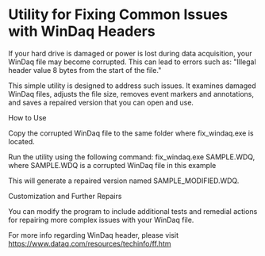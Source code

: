 # Utility for Fixing Common Issues with WinDaq Headers

If your hard drive is damaged or power is lost during data acquisition, your WinDaq file may become corrupted. This can lead to errors such as: "Illegal header value 8 bytes from the start of the file."

This simple utility is designed to address such issues. It examines damaged WinDaq files, adjusts the file size, removes event markers and annotations, and saves a repaired version that you can open and use.

How to Use

Copy the corrupted WinDaq file to the same folder where fix_windaq.exe is located.

Run the utility using the following command: fix_windaq.exe SAMPLE.WDQ, where SAMPLE.WDQ is a corrupted WinDaq file in this example

This will generate a repaired version named SAMPLE_MODIFIED.WDQ.

Customization and Further Repairs

You can modify the program to include additional tests and remedial actions for repairing more complex issues with your WinDaq file.

For more info regarding WinDaq header, please visit https://www.dataq.com/resources/techinfo/ff.htm
